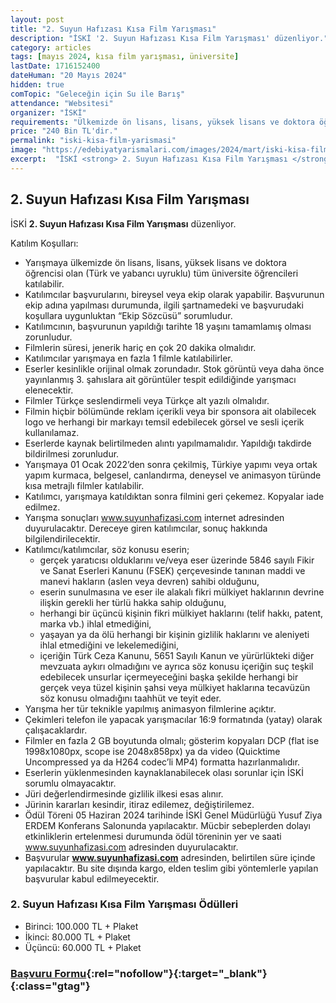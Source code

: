 ```yaml
---
layout: post
title: "2. Suyun Hafızası Kısa Film Yarışması"
description: "İSKİ '2. Suyun Hafızası Kısa Film Yarışması' düzenliyor."
category: articles
tags: [mayıs 2024, kısa film yarışması, üniversite]
lastDate: 1716152400
dateHuman: "20 Mayıs 2024"
hidden: true
comTopic: "Geleceğin için Su ile Barış"
attendance: "Websitesi"
organizer: "İSKİ"
requirements: "Ülkemizde ön lisans, lisans, yüksek lisans ve doktora öğrencisi olan (Türk ve yabancı uyruklu) tüm üniversite öğrencileri katılabilir."
price: "240 Bin TL'dir."
permalink: "iski-kisa-film-yarismasi"
image: "https://edebiyatyarismalari.com/images/2024/mart/iski-kisa-film-yarismasi.jpg"
excerpt:  "İSKİ <strong> 2. Suyun Hafızası Kısa Film Yarışması </strong> düzenliyor."
---
```


## 2. Suyun Hafızası Kısa Film Yarışması
İSKİ **2. Suyun Hafızası Kısa Film Yarışması** düzenliyor.  

Katılım Koşulları:
- Yarışmaya ülkemizde ön lisans, lisans, yüksek lisans ve doktora öğrencisi olan (Türk ve yabancı uyruklu) tüm üniversite öğrencileri katılabilir.
- Katılımcılar başvurularını, bireysel veya ekip olarak yapabilir. Başvurunun ekip adına yapılması durumunda, ilgili şartnamedeki ve başvurudaki koşullara uygunluktan “Ekip Sözcüsü” sorumludur.
- Katılımcının, başvurunun yapıldığı tarihte 18 yaşını tamamlamış olması zorunludur.
- Filmlerin süresi, jenerik hariç en çok 20 dakika olmalıdır.
- Katılımcılar yarışmaya en fazla 1 filmle katılabilirler.
- Eserler kesinlikle orijinal olmak zorundadır. Stok görüntü veya daha önce yayınlanmış 3. şahıslara ait görüntüler tespit edildiğinde yarışmacı elenecektir.
- Filmler Türkçe seslendirmeli veya Türkçe alt yazılı olmalıdır.
- Filmin hiçbir bölümünde reklam içerikli veya bir sponsora ait olabilecek logo ve herhangi bir markayı temsil edebilecek görsel ve sesli içerik kullanılamaz.
- Eserlerde kaynak belirtilmeden alıntı yapılmamalıdır. Yapıldığı takdirde bildirilmesi zorunludur.
- Yarışmaya 01 Ocak 2022’den sonra çekilmiş, Türkiye yapımı veya ortak yapım kurmaca, belgesel, canlandırma, deneysel ve animasyon türünde kısa metrajlı filmler katılabilir.
- Katılımcı, yarışmaya katıldıktan sonra filmini geri çekemez. Kopyalar iade edilmez.
- Yarışma sonuçları www.suyunhafizasi.com internet adresinden duyurulacaktır. Dereceye giren katılımcılar, sonuç hakkında bilgilendirilecektir.
- Katılımcı/katılımcılar, söz konusu eserin;
    - gerçek yaratıcısı olduklarını ve/veya eser üzerinde 5846 sayılı Fikir ve Sanat Eserleri Kanunu (FSEK) çerçevesinde tanınan maddi ve manevi hakların (aslen veya devren) sahibi olduğunu,
    - eserin sunulmasına ve eser ile alakalı fikri mülkiyet haklarının devrine ilişkin gerekli her türlü hakka sahip olduğunu,
    - herhangi bir üçüncü kişinin fikri mülkiyet haklarını (telif hakkı, patent, marka vb.) ihlal etmediğini,
    - yaşayan ya da ölü herhangi bir kişinin gizlilik haklarını ve aleniyeti ihlal etmediğini ve lekelemediğini,
    - içeriğin Türk Ceza Kanunu, 5651 Sayılı Kanun ve yürürlükteki diğer mevzuata aykırı olmadığını ve ayrıca söz konusu içeriğin suç teşkil edebilecek unsurlar içermeyeceğini başka şekilde herhangi bir gerçek veya tüzel kişinin şahsi veya mülkiyet haklarına tecavüzün söz konusu olmadığını taahhüt ve teyit eder.
- Yarışma her tür teknikle yapılmış animasyon filmlerine açıktır.
- Çekimleri telefon ile yapacak yarışmacılar 16:9 formatında (yatay) olarak çalışacaklardır.
- Filmler en fazla 2 GB boyutunda olmalı; gösterim kopyaları DCP (flat ise 1998x1080px, scope ise 2048x858px) ya da video (Quicktime Uncompressed ya da H264 codec’li MP4) formatta hazırlanmalıdır.
- Eserlerin yüklenmesinden kaynaklanabilecek olası sorunlar için İSKİ sorumlu olmayacaktır.
- Jüri değerlendirmesinde gizlilik ilkesi esas alınır.
- Jürinin kararları kesindir, itiraz edilemez, değiştirilemez.
- Ödül Töreni 05 Haziran 2024 tarihinde İSKİ Genel Müdürlüğü Yusuf Ziya ERDEM Konferans Salonunda yapılacaktır. Mücbir sebeplerden dolayı etkinliklerin ertelenmesi durumunda ödül töreninin yer ve saati www.suyunhafizasi.com adresinden duyurulacaktır.
- Başvurular **www.suyunhafizasi.com** adresinden, belirtilen süre içinde yapılacaktır. Bu site dışında kargo, elden teslim gibi yöntemlerle yapılan başvurular kabul edilmeyecektir. 


### 2. Suyun Hafızası Kısa Film Yarışması Ödülleri
- Birinci: 100.000 TL + Plaket
- İkinci: 80.000 TL + Plaket 
- Üçüncü: 60.000 TL + Plaket


### [Başvuru Formu](https://suyunhafizasi.com/?ref=edebiyatyarismalari.com){:rel="nofollow"}{:target="_blank"}{:class="gtag"}